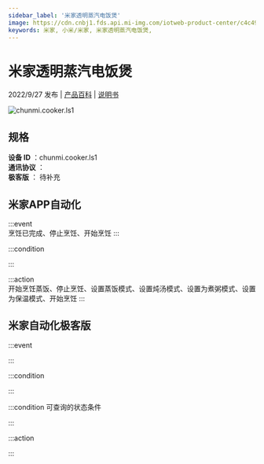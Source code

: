 ```yaml
---
sidebar_label: '米家透明蒸汽电饭煲'
image: https://cdn.cnbj1.fds.api.mi-img.com/iotweb-product-center/c4c49fb4744c4fe507652285c6c9db89_1651980261615.png?GalaxyAccessKeyId=AKVGLQWBOVIRQ3XLEW&Expires=9223372036854775807&Signature=SGaW195SsdEHQReRJRPWrrhdH6A=
keywords: 米家, 小米/米家, 米家透明蒸汽电饭煲, 
---
```

# 米家透明蒸汽电饭煲

2022/9/27 发布 | [产品百科](https://home.mi.com/webapp/content/baike/product/index.html?model=chunmi.cooker.ls1/) | [说明书](https://home.mi.com/views/introduction.html?model=chunmi.cooker.ls1&region=cn)

![chunmi.cooker.ls1](https://cdn.cnbj1.fds.api.mi-img.com/iotweb-product-center/c4c49fb4744c4fe507652285c6c9db89_1651980261615.png?GalaxyAccessKeyId=AKVGLQWBOVIRQ3XLEW&Expires=9223372036854775807&Signature=SGaW195SsdEHQReRJRPWrrhdH6A=)

## 规格  
> 
**设备 ID** ：chunmi.cooker.ls1  
**通讯协议** ：  
**极客版**  ： 待补充 


## 米家APP自动化  

:::event  
烹饪已完成、停止烹饪、开始烹饪
:::

:::condition  

:::

:::action   
开始烹饪蒸饭、停止烹饪、设置蒸饭模式、设置炖汤模式、设置为煮粥模式、设置为保温模式、开始烹饪
:::

## 米家自动化极客版  

:::event  

:::

:::condition  

:::

:::condition 可查询的状态条件  

:::

:::action  

:::

        
